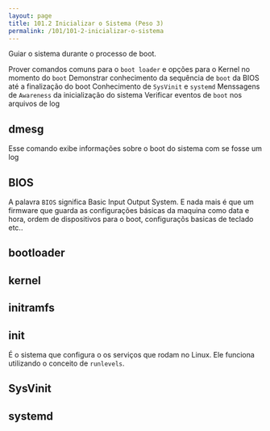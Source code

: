 ```yaml
---
layout: page
title: 101.2 Inicializar o Sistema (Peso 3)
permalink: /101/101-2-inicializar-o-sistema
---
```


Guiar o sistema durante o processo de boot.

Prover comandos comuns para o `boot loader` e opções para o Kernel no momento do `boot`
Demonstrar conhecimento da sequência de `boot` da BIOS até a finalização do boot
Conhecimento de `SysVinit` e `systemd`
Menssagens de `Awareness` da inicialização do sistema
Verificar eventos de `boot` nos arquivos de log 

## dmesg

Esse comando exibe informações sobre o boot do sistema com se fosse um log

## BIOS

A palavra `BIOS` significa Basic Input Output System. E nada mais é que um firmware que guarda as configurações básicas da maquina como data e hora, ordem de dispositivos para o boot, configuraçõs basicas de teclado etc..

## bootloader

## kernel

## initramfs

## init

É o sistema que configura o os serviços que rodam no Linux. Ele funciona utilizando o conceito de `runlevels`.

## SysVinit


## systemd